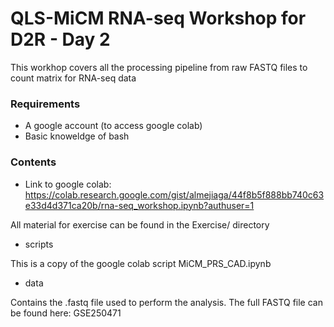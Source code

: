 # QLS-MiCM RNA-seq Workshop for D2R - Day 2


This workhop covers all the processing pipeline from raw FASTQ files to count matrix for RNA-seq data

### Requirements

- A google account (to access google colab)
- Basic knoweldge of bash 

### Contents

- Link to google colab: https://colab.research.google.com/gist/almejiaga/44f8b5f888bb740c63e33d4d371ca20b/rna-seq_workshop.ipynb?authuser=1

All material for exercise can be found in the Exercise/ directory

- scripts

This is a copy of the google colab script MiCM_PRS_CAD.ipynb
- data

Contains the .fastq file used to perform the analysis. The full FASTQ file can be found here: GSE250471

